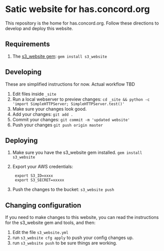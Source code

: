 # Satic website for has.concord.org

This repository is the home for has.concord.org.
Follow these directions to develop and deploy this website.

## Requirements

1. The [s3_website gem](https://github.com/laurilehmijoki/s3_website): `gem install s3_website`

## Developing

These are simplified instructions for now. Actual workflow TBD

1. Edit files inside `_site`
2. Run a local webserver to preview changes: `cd _site && python -c 'import SimpleHTTPServer; SimpleHTTPServer.test()'`
3. Make sure your changes look good.
4. Add your changes: `git add .`
5. Commit your changes: `git commit -m 'updated website'`
6. Push your changes `git push origin master`


## Deploying

1. Make sure you have the s3_website gem installed. `gem install s3_website`
2. Export your AWS credentials:

        export S3_ID=xxxx
        export S3_SECRET=xxxxx

3. Push the changes to the bucket:  `s3_website push`

## Changing configuration

If you need to make changes to this website, you can read the instructions for
the s3_website gem and tools, and then:

1. Edit the file `s3_website.yml`
2. run `s3_website cfg apply` to push your config changes up.
3. run `s3_website push` to be sure things are working.
